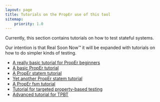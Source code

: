 ```yaml
---
layout: page
title: Tutorials on the PropEr use of this tool
sitemap:
    priority: 1.0
---
```


Currently, this section contains tutorials on how to test stateful systems.

Our intention is that Real Soon Now™ it will be expanded with tutorials
on how to do simpler kinds of testing.

* [A really basic tutorial for PropEr beginners][1]
* [A basic PropEr tutorial][2]
* [A PropEr statem tutorial][3]
* [Yet another PropEr statem tutorial][4]
* [A PropEr fsm tutorial][5]
* [Tutorial for targeted property-based testing][6]
* [Advanced tutorial for TPBT][7]

[1]: tutorials/PropEr_introduction_to_Property-Based_Testing.html
[2]: tutorials/Basic_PropEr_Tutorial.html
[3]: tutorials/PropEr_testing_of_generic_servers.html
[4]: tutorials/PropEr_testing_of_process_interaction.html
[5]: tutorials/PropEr_testing_of_finite_state_machines.html
[6]: tutorials/PropEr_testing_with_search_strategies.html
[7]: tutorials/PropEr_testing_of_spells.html
